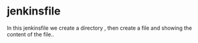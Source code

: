 # jenkinsfile
In this jenkinsfile we create a directory , then create a file  and showing the content of the file..
